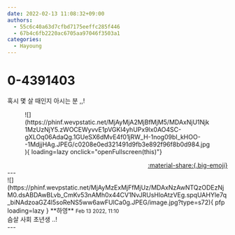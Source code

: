 ```yaml
---
date: 2022-02-13 11:08:32+09:00
authors:
  - 55c6c40a63d7cfbd7175eeffc285f446
  - 67b4c6fb2220ac6705aa97046f3503a1
categories:
  - Hayoung
---
```


# 0-4391403

<div class="post-container" markdown="1">
<div class="content-container md-sidebar__scrollwrap" markdown="1">

혹시 몇 살 때인지 아시는 분 ,,!
<figure markdown="1">
![](https://phinf.wevpstatic.net/MjAyMjA2MjBfMjM5/MDAxNjU1Njk1MzUzNjY5.zWOCEWyvvE1pVGKl4yhUPx9lx0AO4SC-gXLOq06AdaQg.1GUeSX6dMvE4f01jRW_H-1nog09bI_kHOO--1MdjjHAg.JPEG/c0208e0ed321491d9fb3e892f96f8b0d984.jpg){ loading=lazy onclick="openFullscreen(this)"}
</figure>


</div>
</div>

<div style="text-align: right;" markdown="1">
<a href="https://weverse.io/fromis9/fanpost/0-4391403" style="text-align: right;">:material-share:{.big-emoji}</a>
</div>
---

<div class="comments-container md-sidebar__scrollwrap" markdown="1">
<div class="comment" markdown="1">
<div class='id-container' markdown="1">
![](https://phinf.wevpstatic.net/MjAyMzExMjFfMjUz/MDAxNzAwNTQzODEzNjM0.dsABDAwBLvb_CmKv53nAMh0x44CV1NvJRUsHloAtzVEg.spqUAHYle7q_biNAdzoaGZ4l5soReNS5ww6awFUlCa0g.JPEG/image.jpg?type=s72){ pfp loading=lazy }
**<span class="artist">하영</span>** <small>Feb 13 2022, 11:10</small><br>
</div>
<div class='comment-body' markdown="1">
슴살 사회 초년생 ..!
</div>
</div>
</div>
---
